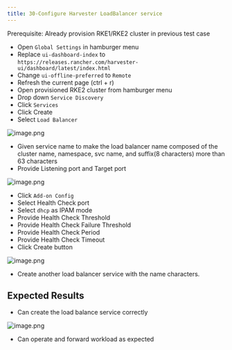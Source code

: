 ```yaml
---
title: 30-Configure Harvester LoadBalancer service	
---
```

Prerequisite: 
Already provision RKE1/RKE2 cluster in previous test case

- Open `Global Settings` in hamburger menu
- Replace `ui-dashboard-index` to `https://releases.rancher.com/harvester-ui/dashboard/latest/index.html`
- Change `ui-offline-preferred` to `Remote`
- Refresh the current page (ctrl + r)
- Open provisioned RKE2 cluster from hamburger menu
- Drop down `Service Discovery`
- Click `Services`
- Click Create 
- Select `Load Balancer`

![image.png](https://images.zenhubusercontent.com/61519853321ea20d65443929/f628094c-a195-4f99-9fb7-858d759dc019)

- Given service name to make the load balancer name composed of the cluster name, namespace, svc name, and suffix(8 characters) more than 63 characters
- Provide Listening port and Target port

![image.png](https://images.zenhubusercontent.com/61519853321ea20d65443929/2c20c759-4769-438b-94ad-5b995ba66873)

- Click `Add-on Config`
- Select Health Check port
- Select `dhcp` as IPAM mode
- Provide Health Check Threshold
- Provide Health Check Failure Threshold
- Provide Health Check Period
- Provide Health Check Timeout
- Click Create button

![image.png](https://images.zenhubusercontent.com/61519853321ea20d65443929/a8d11df6-cc76-4897-8310-def670682775)

- Create another load balancer service with the name  characters.

## Expected Results
- Can create the load balance service correctly

![image.png](https://images.zenhubusercontent.com/61519853321ea20d65443929/4fbf9271-e3fa-4490-b1e9-8bb9c20060bf)

- Can operate and forward workload as expected
